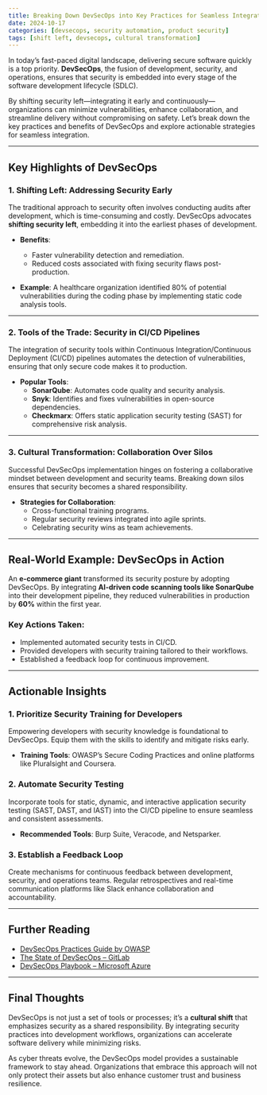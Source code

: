 ```yaml
---
title: Breaking Down DevSecOps into Key Practices for Seamless Integration 
date: 2024-10-17
categories: [devsecops, security automation, product security]
tags: [shift left, devsecops, cultural transformation]
---
```



In today’s fast-paced digital landscape, delivering secure software quickly is a top priority. **DevSecOps**, the fusion of development, security, and operations, ensures that security is embedded into every stage of the software development lifecycle (SDLC).  

By shifting security left—integrating it early and continuously—organizations can minimize vulnerabilities, enhance collaboration, and streamline delivery without compromising on safety. Let’s break down the key practices and benefits of DevSecOps and explore actionable strategies for seamless integration.

---

## Key Highlights of DevSecOps  

### 1. Shifting Left: Addressing Security Early  
The traditional approach to security often involves conducting audits after development, which is time-consuming and costly. DevSecOps advocates **shifting security left**, embedding it into the earliest phases of development.  

- **Benefits**:  
  - Faster vulnerability detection and remediation.  
  - Reduced costs associated with fixing security flaws post-production.  

- **Example**: A healthcare organization identified 80% of potential vulnerabilities during the coding phase by implementing static code analysis tools.  

---

### 2. Tools of the Trade: Security in CI/CD Pipelines  
The integration of security tools within Continuous Integration/Continuous Deployment (CI/CD) pipelines automates the detection of vulnerabilities, ensuring that only secure code makes it to production.  

- **Popular Tools**:  
  - **SonarQube**: Automates code quality and security analysis.  
  - **Snyk**: Identifies and fixes vulnerabilities in open-source dependencies.  
  - **Checkmarx**: Offers static application security testing (SAST) for comprehensive risk analysis.  

---

### 3. Cultural Transformation: Collaboration Over Silos  
Successful DevSecOps implementation hinges on fostering a collaborative mindset between development and security teams. Breaking down silos ensures that security becomes a shared responsibility.  

- **Strategies for Collaboration**:  
  - Cross-functional training programs.  
  - Regular security reviews integrated into agile sprints.  
  - Celebrating security wins as team achievements.  

---

## Real-World Example: DevSecOps in Action  

An **e-commerce giant** transformed its security posture by adopting DevSecOps. By integrating **AI-driven code scanning tools like SonarQube** into their development pipeline, they reduced vulnerabilities in production by **60%** within the first year.  

### Key Actions Taken:  
- Implemented automated security tests in CI/CD.  
- Provided developers with security training tailored to their workflows.  
- Established a feedback loop for continuous improvement.  

---

## Actionable Insights  

### 1. Prioritize Security Training for Developers  
Empowering developers with security knowledge is foundational to DevSecOps. Equip them with the skills to identify and mitigate risks early.  

- **Training Tools**: OWASP’s Secure Coding Practices and online platforms like Pluralsight and Coursera.  

### 2. Automate Security Testing  
Incorporate tools for static, dynamic, and interactive application security testing (SAST, DAST, and IAST) into the CI/CD pipeline to ensure seamless and consistent assessments.  

- **Recommended Tools**: Burp Suite, Veracode, and Netsparker.  

### 3. Establish a Feedback Loop  
Create mechanisms for continuous feedback between development, security, and operations teams. Regular retrospectives and real-time communication platforms like Slack enhance collaboration and accountability.  

---

## Further Reading  

- [DevSecOps Practices Guide by OWASP](https://owasp.org/DevSecOps_Practices/)  
- [The State of DevSecOps – GitLab](https://about.gitlab.com/devsecops/)  
- [DevSecOps Playbook – Microsoft Azure](https://azure.microsoft.com/devsecops/)  

---

## Final Thoughts  

DevSecOps is not just a set of tools or processes; it’s a **cultural shift** that emphasizes security as a shared responsibility. By integrating security practices into development workflows, organizations can accelerate software delivery while minimizing risks.  

As cyber threats evolve, the DevSecOps model provides a sustainable framework to stay ahead. Organizations that embrace this approach will not only protect their assets but also enhance customer trust and business resilience.  
